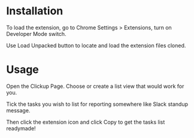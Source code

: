 # Installation

To load the extension, go to Chrome Settings > Extensions, turn on Developer Mode switch.

Use Load Unpacked button to locate and load the extension files cloned.

# Usage
Open the Clickup Page. Choose or create a list view that would work for you.

Tick the tasks you wish to list for reporting somewhere like Slack standup message.

Then click the extension icon and click Copy to get the tasks list readymade!